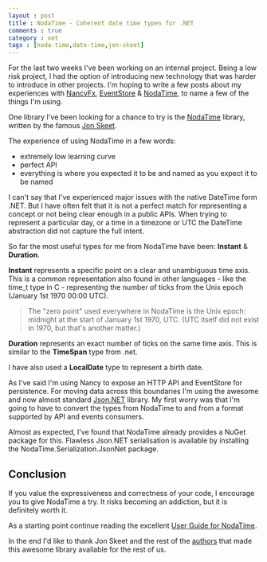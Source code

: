```yaml
---
layout : post
title : NodaTime - Coherent date time types for .NET
comments : true
category : net
tags : [noda-time,date-time,jon-skeet]
---
```

For the last two weeks I've been working on an internal project. Being a low risk project, I had the option of introducing new technology that was harder to introduce in other projects. I'm hoping to write a few posts about my experiences with [NancyFx][3], [EventStore][4] & [NodaTime][1], to name a few of the things I'm using. 

One library I've been looking for a chance to try is the [NodaTime][1] library, written by the famous [Jon Skeet][2].

The experience of using NodaTime in a few words: 

* extremely low learning curve
* perfect API
* everything is where you expected it to be and named as you expect it to be named 

I can't say that I've experienced major issues with the native DateTime form .NET. But I have often felt that it is not a perfect match for representing a concept or not being clear enough in a public APIs. When trying to represent a particular day, or a time in a timezone or UTC the DateTime abstraction did not capture the full intent.

So far the most useful types for me from NodaTime have been: **Instant** & **Duration**. 

**Instant** represents a specific point on a clear and unambiguous time axis. This is a common representation also found in other languages - like the time_t type in C - representing the number of ticks from the Unix epoch (January 1st 1970 00:00 UTC). 

> The "zero point" used everywhere in NodaTime is the Unix epoch: midnight at the start of January 1st 1970, UTC. (UTC itself did not exist in 1970, but that's another matter.) 

**Duration** represents an exact number of ticks on the same time axis. This is similar to the **TimeSpan** type from .net.

I have also used a **LocalDate** type to represent a birth date.

As I've said I'm using Nancy to expose an HTTP API and EventStore for persistence. For moving data across this boundaries I'm using the awesome and now almost standard [Json.NET][5] library. My first worry was that I'm going to have to convert the types from NodaTime to and from a format supported by API and events consumers. 

Almost as expected, I've found that NodaTime already provides a NuGet package for this. Flawless Json.NET serialisation is available by installing the NodaTime.Serialization.JsonNet package. 

## Conclusion

If you value the expressiveness and correctness of your code, I encourage you to give NodaTime a try. It risks becoming an addiction, but it is definitely worth it.

As a starting point continue reading the excellent [User Guide for NodaTime][6].

In the end I'd like to thank Jon Skeet and the rest of the [authors][7] that made this awesome library available for the rest of us.

[1]: http://nodatime.org
[2]: http://stackoverflow.com/users/22656/jon-skeet
[3]: http://nancyfx.org
[4]: http://geteventstore.com
[5]: http://james.newtonking.com/json
[6]: http://nodatime.org/unstable/userguide/index.html
[7]: http://noda-time.googlecode.com/hg/AUTHORS.txt